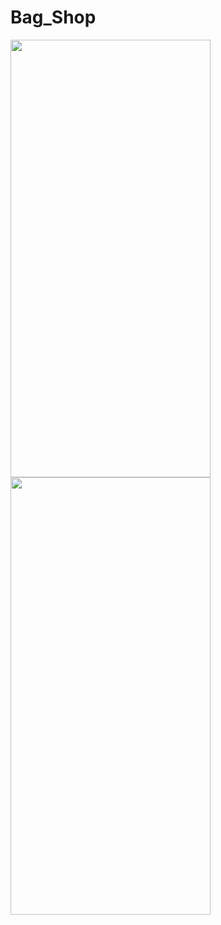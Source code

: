 # Bag_Shop

<img src="https://user-images.githubusercontent.com/112325550/211329127-220d8d80-e2dc-4f9e-b748-932e6a083c1b.png" width="320" height="700">                                                                                                     <img src="https://user-images.githubusercontent.com/112325550/211329140-0e9e6bc3-11fa-4e77-a5c9-0c314deca89c.png" width="320" height="700">





